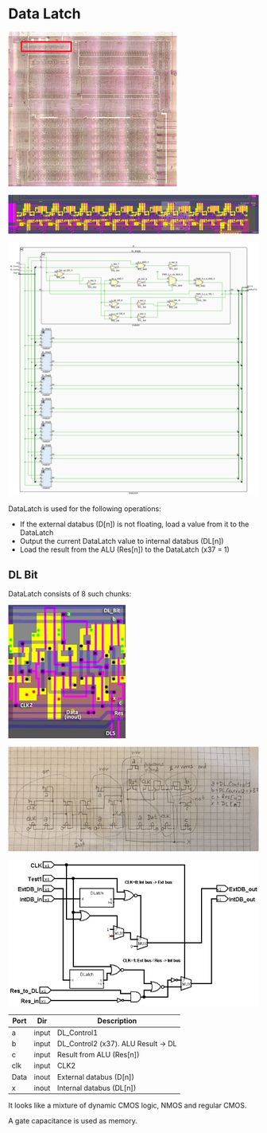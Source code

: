 # Data Latch

![locator_datalatch](/imgstore/locator_datalatch.png)

![datalatch](/imgstore/datalatch.jpg)

![DataLatch](/HDL/Design/DataLatch.png)

DataLatch is used for the following operations:
- If the external databus (D\[n\]) is not floating, load a value from it to the DataLatch
- Output the current DataLatch value to internal databus (DL\[n\])
- Load the result from the ALU (Res\[n\]) to the DataLatch (x37 = 1)

## DL Bit

DataLatch consists of 8 such chunks:

![module1](/imgstore/modules/module1.jpg)

![module1_tran](/imgstore/modules/module1_tran.jpg)

![DataLatch](/logisim/DataLatch.png)

|Port|Dir|Description|
|---|---|---|
|a|input|DL_Control1|
|b|input|DL_Control2 (x37). ALU Result -> DL|
|c|input|Result from ALU (Res\[n\])|
|clk|input|CLK2|
|Data|inout|External databus (D\[n\])|
|x|inout|Internal databus (DL\[n\])|

It looks like a mixture of dynamic CMOS logic, NMOS and regular CMOS.

A gate capacitance is used as memory.
